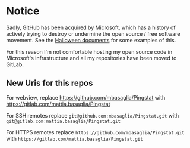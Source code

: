 Notice
======

Sadly, GitHub has been acquired by Microsoft, which has a history of
actively trying to destroy or undermine the open source / free software
movement.
See the [Halloween documents](http://catb.org/~esr/halloween/) for some
examples of this.

For this reason I'm not comfortable hosting my open source code in Microsoft's
infrastructure and all my repositories have been moved to GitLab.

New Uris for this repos
-----------------------

For webview, replace
https://github.com/mbasaglia/Pingstat with
https://gitlab.com/mattia.basaglia/Pingstat

For SSH remotes replace
`git@github.com:mbasaglia/Pingstat.git` with
`git@gitlab.com:mattia.basaglia/Pingstat.git`

For HTTPS remotes replace
`https://github.com/mbasaglia/Pingstat.git` with
`https://gitlab.com/mattia.basaglia/Pingstat.git`

